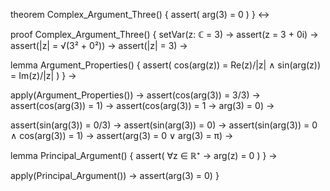 theorem Complex_Argument_Three() {
  assert(
    arg(3) = 0
  )
} ↔

proof Complex_Argument_Three() {
  setVar(z: ℂ = 3) →
  assert(z = 3 + 0i) →
  assert(|z| = √(3² + 0²)) →
  assert(|z| = 3) →
  
  lemma Argument_Properties() {
    assert(
      cos(arg(z)) = Re(z)/|z| ∧
      sin(arg(z)) = Im(z)/|z|
    )
  } →
  
  apply(Argument_Properties()) →
  assert(cos(arg(3)) = 3/3) →
  assert(cos(arg(3)) = 1) →
  assert(cos(arg(3)) = 1 → arg(3) = 0) →
  
  assert(sin(arg(3)) = 0/3) →
  assert(sin(arg(3)) = 0) →
  assert(sin(arg(3)) = 0 ∧ cos(arg(3)) = 1) →
  assert(arg(3) = 0 ∨ arg(3) = π) →
  
  lemma Principal_Argument() {
    assert(
      ∀z ∈ ℝ⁺ → arg(z) = 0
    )
  } →
  
  apply(Principal_Argument()) →
  assert(arg(3) = 0)
}